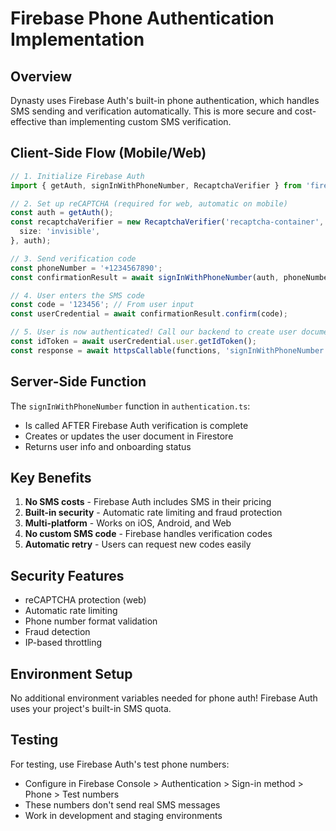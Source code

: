 # Firebase Phone Authentication Implementation

## Overview

Dynasty uses Firebase Auth's built-in phone authentication, which handles SMS sending and verification automatically. This is more secure and cost-effective than implementing custom SMS verification.

## Client-Side Flow (Mobile/Web)

```typescript
// 1. Initialize Firebase Auth
import { getAuth, signInWithPhoneNumber, RecaptchaVerifier } from 'firebase/auth';

// 2. Set up reCAPTCHA (required for web, automatic on mobile)
const auth = getAuth();
const recaptchaVerifier = new RecaptchaVerifier('recaptcha-container', {
  size: 'invisible',
}, auth);

// 3. Send verification code
const phoneNumber = '+1234567890';
const confirmationResult = await signInWithPhoneNumber(auth, phoneNumber, recaptchaVerifier);

// 4. User enters the SMS code
const code = '123456'; // From user input
const userCredential = await confirmationResult.confirm(code);

// 5. User is now authenticated! Call our backend to create user document
const idToken = await userCredential.user.getIdToken();
const response = await httpsCallable(functions, 'signInWithPhoneNumber')({});
```

## Server-Side Function

The `signInWithPhoneNumber` function in `authentication.ts`:
- Is called AFTER Firebase Auth verification is complete
- Creates or updates the user document in Firestore
- Returns user info and onboarding status

## Key Benefits

1. **No SMS costs** - Firebase Auth includes SMS in their pricing
2. **Built-in security** - Automatic rate limiting and fraud protection
3. **Multi-platform** - Works on iOS, Android, and Web
4. **No custom SMS code** - Firebase handles verification codes
5. **Automatic retry** - Users can request new codes easily

## Security Features

- reCAPTCHA protection (web)
- Automatic rate limiting
- Phone number format validation
- Fraud detection
- IP-based throttling

## Environment Setup

No additional environment variables needed for phone auth! Firebase Auth uses your project's built-in SMS quota.

## Testing

For testing, use Firebase Auth's test phone numbers:
- Configure in Firebase Console > Authentication > Sign-in method > Phone > Test numbers
- These numbers don't send real SMS messages
- Work in development and staging environments